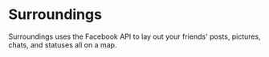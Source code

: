 Surroundings
============

Surroundings uses the Facebook API to lay out your friends' posts, pictures, chats, and statuses all on a map.